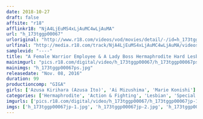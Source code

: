 ```yaml
---
date: 2018-10-27
draft: false
affsite: "r18"
afflinkr18: "NjA4LjEuMS4xLjAuMC4wLjAuMA"
url: "h_173tggp00067"
urloriginal: "http://www.r18.com/videos/vod/movies/detail/-/id=h_173tggp00067"
urlfinal: "http://media.r18.com/track/NjA4LjEuMS4xLjAuMC4wLjAuMA/videos/vod/movies/detail/-/id=h_173tggp00067"
samplevid: "----"
title: "A Female Warrior Employee & A Lady Boss Hermaphrodite Hard Lesbian Ecstasy Brain Washing"
mainimgurl: "pics.r18.com/digital/video/h_173tggp00067/h_173tggp00067ps.jpg"
mainimgs: "h_173tggp00067ps.jpg"
releasedate: "Nov. 08, 2016"
duration: 99
productioncomp: "GIGA"
girls: ['Azusa Kirihara (Azusa Ito)', 'Ai Mizushima', 'Marie Konishi']
categories: ['Hermaphrodite', 'Action & Fighting', 'Lesbian', 'Special Effects', 'Lesbian Kissing']
imgurls: ['pics.r18.com/digital/video/h_173tggp00067/h_173tggp00067jp-1.jpg', 'pics.r18.com/digital/video/h_173tggp00067/h_173tggp00067jp-2.jpg', 'pics.r18.com/digital/video/h_173tggp00067/h_173tggp00067jp-3.jpg', 'pics.r18.com/digital/video/h_173tggp00067/h_173tggp00067jp-4.jpg', 'pics.r18.com/digital/video/h_173tggp00067/h_173tggp00067jp-5.jpg', 'pics.r18.com/digital/video/h_173tggp00067/h_173tggp00067jp-6.jpg', 'pics.r18.com/digital/video/h_173tggp00067/h_173tggp00067jp-7.jpg', 'pics.r18.com/digital/video/h_173tggp00067/h_173tggp00067jp-8.jpg', 'pics.r18.com/digital/video/h_173tggp00067/h_173tggp00067jp-9.jpg', 'pics.r18.com/digital/video/h_173tggp00067/h_173tggp00067jp-10.jpg', 'pics.r18.com/digital/video/h_173tggp00067/h_173tggp00067jp-11.jpg', 'pics.r18.com/digital/video/h_173tggp00067/h_173tggp00067jp-12.jpg', 'pics.r18.com/digital/video/h_173tggp00067/h_173tggp00067jp-13.jpg', 'pics.r18.com/digital/video/h_173tggp00067/h_173tggp00067jp-14.jpg', 'pics.r18.com/digital/video/h_173tggp00067/h_173tggp00067jp-15.jpg', 'pics.r18.com/digital/video/h_173tggp00067/h_173tggp00067jp-16.jpg', 'pics.r18.com/digital/video/h_173tggp00067/h_173tggp00067jp-17.jpg', 'pics.r18.com/digital/video/h_173tggp00067/h_173tggp00067jp-18.jpg', 'pics.r18.com/digital/video/h_173tggp00067/h_173tggp00067jp-19.jpg', 'pics.r18.com/digital/video/h_173tggp00067/h_173tggp00067jp-20.jpg']
imgs: ['h_173tggp00067jp-1.jpg', 'h_173tggp00067jp-2.jpg', 'h_173tggp00067jp-3.jpg', 'h_173tggp00067jp-4.jpg', 'h_173tggp00067jp-5.jpg', 'h_173tggp00067jp-6.jpg', 'h_173tggp00067jp-7.jpg', 'h_173tggp00067jp-8.jpg', 'h_173tggp00067jp-9.jpg', 'h_173tggp00067jp-10.jpg', 'h_173tggp00067jp-11.jpg', 'h_173tggp00067jp-12.jpg', 'h_173tggp00067jp-13.jpg', 'h_173tggp00067jp-14.jpg', 'h_173tggp00067jp-15.jpg', 'h_173tggp00067jp-16.jpg', 'h_173tggp00067jp-17.jpg', 'h_173tggp00067jp-18.jpg', 'h_173tggp00067jp-19.jpg', 'h_173tggp00067jp-20.jpg']
---
```

